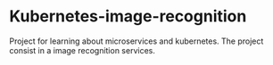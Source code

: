 # Kubernetes-image-recognition
Project for learning about microservices and kubernetes. The project consist in a image recognition services.